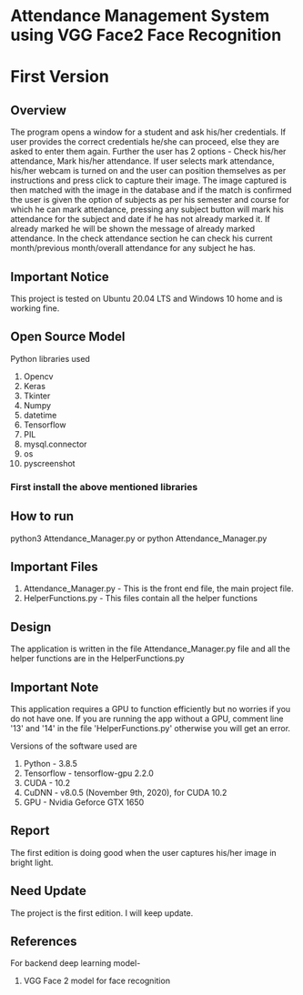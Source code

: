# Attendance Management System using VGG Face2 Face Recognition
# First Version

## Overview 

The program opens a window for a student and ask his/her credentials. If user provides the correct credentials he/she can proceed, else they are asked to enter them again. Further the user has 2 options - Check his/her attendance, Mark his/her attendance. If user selects mark attendance, his/her webcam is turned on and the user can position themselves as per instructions and press click to capture their image. The image captured is then matched with the image in the database and if the match is confirmed the user is given the option of subjects as per his semester and course for which he can mark attendance, pressing any subject button will mark his attendance for the subject and date if he has not already marked it. If already marked he will be shown the message of already marked attendance. In the check attendance section he can check his current month/previous month/overall attendance for any subject he has.

## Important Notice
This project is tested on Ubuntu 20.04 LTS and Windows 10 home and is working fine.

## Open Source Model
Python libraries used
1. Opencv
2. Keras
3. Tkinter
4. Numpy
5. datetime
6. Tensorflow 
7. PIL
8. mysql.connector
9. os
10. pyscreenshot

### First install the above mentioned libraries

## How to run

python3 Attendance_Manager.py or python Attendance_Manager.py


## Important Files

1. Attendance_Manager.py - This is the front end file, the main project file.
2. HelperFunctions.py - This files contain all the helper functions


## Design
The application is written in the file Attendance_Manager.py file and all the helper functions are in the HelperFunctions.py 

## Important Note
This application requires a GPU to function efficiently but no worries if you do not have one. If you are running the app without a GPU, comment line '13' and '14' in the file 'HelperFunctions.py' otherwise you will get an error.

Versions of the software used are 
1. Python -  3.8.5
2. Tensorflow - tensorflow-gpu 2.2.0
3. CUDA - 10.2
4. CuDNN - v8.0.5 (November 9th, 2020), for CUDA 10.2 
5. GPU - Nvidia Geforce GTX 1650

## Report

The first edition is doing good when the user captures his/her image in bright light.

## Need Update

The project is the first edition. I will keep update.

## References
For backend deep learning model-
1. VGG Face 2 model for face recognition
